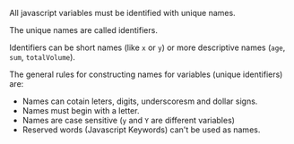 All javascript variables must be identified with unique names.

The unique names are called identifiers.

Identifiers can be short names (like `x` or `y`) or more descriptive names (`age`, `sum`, `totalVolume`). 

The general rules for constructing names for variables (unique identifiers) are:
- Names can cotain leters, digits, underscoresm and dollar signs.
- Names must begin with a letter.
- Names are case sensitive (`y` and `Y` are different variables)
- Reserved words (Javascript Keywords) can't be used as names.